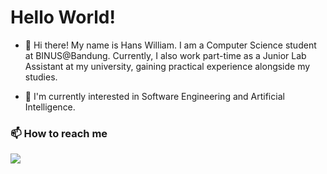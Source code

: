 <h1>Hello World!</h1>

- 👋 Hi there! My name is Hans William. I am a Computer Science student at BINUS@Bandung. Currently, I also work part-time as a Junior Lab Assistant at my university, gaining practical experience alongside my studies.

- 👀 I'm currently interested in Software Engineering and Artificial Intelligence.

<h3>📫 How to reach me</h3>
<a href="mailto:hanz141204@gmail.com"><img src="https://img.shields.io/badge/Gmail-D14836?style=for-the-badge&logo=gmail&logoColor=white"></a>
